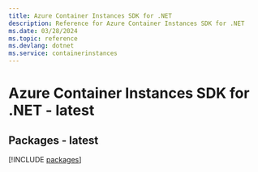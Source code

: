 ```yaml
---
title: Azure Container Instances SDK for .NET
description: Reference for Azure Container Instances SDK for .NET
ms.date: 03/28/2024
ms.topic: reference
ms.devlang: dotnet
ms.service: containerinstances
---
```

# Azure Container Instances SDK for .NET - latest
## Packages - latest
[!INCLUDE [packages](container-instances-index.md)]